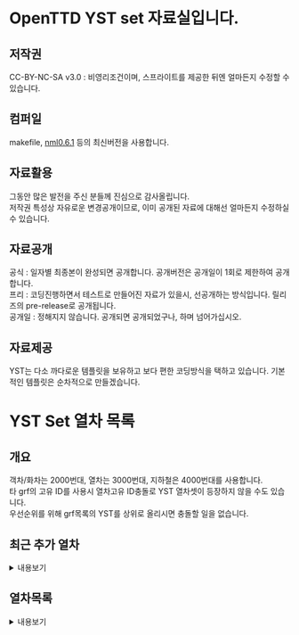 # OpenTTD YST set 자료실입니다.
## 저작권
 CC-BY-NC-SA v3.0 : 비영리조건이며, 스프라이트를 제공한 뒤엔 얼마든지 수정할 수 있습니다.<br>

## 컴퍼일
makefile, [nml0.6.1](https://github.com/OpenTTD/nml) 등의 최신버전을 사용합니다.<br>

## 자료활용
그동안 많은 발전을 주신 분들께 진심으로 감사올립니다.<br>
저작권 특성상 자유로운 변경공개이므로, 이미 공개된 자료에 대해선 얼마든지 수정하실 수 있습니다.<br>

## 자료공개
공식 : 일자별 최종본이 완성되면 공개합니다. 공개버전은 공개일이 1회로 제한하여 공개합니다.<br>
프리 : 코딩진행하면서 테스트로 만들어진 자료가 있을시, 선공개하는 방식입니다. 릴리즈의 pre-release로 공개됩니다.<br>
공개일 : 정해지지 않습니다. 공개되면 공개되었구나, 하며 넘어가십시오.<br>

## 자료제공
YST는 다소 까다로운 템플릿을 보유하고 보다 편한 코딩방식을 택하고 있습니다. 기본적인 템플릿은 순차적으로 만들겠습니다.<br>

# YST Set 열차 목록
## 개요
객차/화차는 2000번대, 열차는 3000번대, 지하철은 4000번대를 사용합니다. <br>
타 grf의 고유 ID를 사용시 열차고유 ID충돌로 YST 열차셋이 등장하지 않을 수도 있습니다.<br>
우선순위를 위해 grf목록의 YST를 상위로 올리시면 충돌할 일을 없습니다.<br>

## 최근 추가 열차
<details markdown="1">
<summary>내용보기</summary>
<table>
	<thead>
		<tr>
			<th>구분</th><th>ID</th><th>열차이름</th><th>도입년도</th><th>열차속도</th><th>수송량</th>
		</tr>
	</thead>
	<tbody>
        	<tr>
			<td rowspan="4">일반열차</td>
		</tr>
		<tr>
			<td rowspan="3">3052</td>
		</tr>
		<tr>
			<td colspan="4"><img src="docs/img/YST/ITX_SM2_Red.png" alt="ITX-SM2 Red"></td>
		</tr>
		<tr>
			<td>ITX-SM2 빨강도색</td><td>2020년</td><td>181km/h</td><td>운전차량 160, 객차차량 200</td>
		</tr>
		<!-- // ITX-SM2 빨강-->
		<tr>
			<td rowspan="4">일반열차</td>
		</tr>
		<tr>
			<td rowspan="3">3052</td>
		</tr>
		<tr>
			<td colspan="4"><img src="docs/img/YST/ITX_SM2_Green.png" alt="ITX-SM2 Green"></td>
		</tr>
		<tr>
			<td>ITX-SM2 녹색도색</td><td>2020년</td><td>181km/h</td><td>운전차량 160, 객차차량 200</td>
		</tr>
		<!-- // ITX-SM2 녹색-->
		<tr>
			<td rowspan="4">일반열차</td>
		</tr>
		<tr>
			<td rowspan="3">3052</td>
		</tr>
		<tr>
			<td colspan="4"><img src="docs/img/YST/ITX_SM2_White.png" alt="ITX-SM2 White"></td>
		</tr>
		<tr>
			<td>ITX-SM2 흰색도색</td><td>2020년</td><td>181km/h</td><td>운전차량 160, 객차차량 200</td>
		</tr>
		<!-- // ITX-SM2 흰색-->
		<tr>
			<td rowspan="4">고속열차</td>
		</tr>
		<tr>
			<td rowspan="3">3053</td>
		</tr>
		<tr>
			<td colspan="4"><img src="docs/img/YST/KTX_SC2_Blue.png" alt="KTX SC2 Blue"></td>
		</tr>
		<tr>
			<td>KTX-SC2 파랑도색</td><td>2020년</td><td>362km/h</td><td>객차차량 116</td>
		</tr>
		<!-- // KTX-SC2 파랑-->
		<tr>
			<td rowspan="4">고속열차</td>
		</tr>
		<tr>
			<td rowspan="3">3053</td>
		</tr>
		<tr>
			<td colspan="4"><img src="docs/img/YST/KTX_SC2_Green.png" alt="KTX SC2 Green"></td>
		</tr>
		<tr>
			<td>KTX-SC2 녹색도색</td><td>2020년</td><td>362km/h</td><td>객차차량 116</td>
		</tr>
		<!-- // KTX-SC2 녹색-->
		<tr>
			<td rowspan="4">고속열차</td>
		</tr>
		<tr>
			<td rowspan="3">3053</td>
		</tr>
		<tr>
			<td colspan="4"><img src="docs/img/YST/KTX_SC2_White.png" alt="KTX SC2 White"></td>
		</tr>
		<tr>
			<td>KTX-SC2 흰색도색</td><td>2020년</td><td>362km/h</td><td>객차차량 116</td>
		</tr>
		<!-- // KTX-SC2 흰색-->
        <tr>
			<td rowspan="4">일반열차</td>
		</tr>
		<tr>
			<td rowspan="3">3054</td>
		</tr>
		<tr>
			<td colspan="4"><img src="docs/img/YST/NRT2_Blue.png" alt="NRT2 Blue"></td>
		</tr>
		<tr>
			<td>NRT2 파랑도색</td><td>2020년</td><td>181km/h</td><td>운전차량 160, 객차차량 116</td>
		</tr>
		<!-- // NRT2 파랑-->
        <tr>
			<td rowspan="4">일반열차</td>
		</tr>
		<tr>
			<td rowspan="3">3054</td>
		</tr>
		<tr>
			<td colspan="4"><img src="docs/img/YST/NRT2_Green.png" alt="NRT2 Green"></td>
		</tr>
		<tr>
			<td>NRT2 녹색도색</td><td>2020년</td><td>181km/h</td><td>운전차량 160, 객차차량 116</td>
		</tr>
		<!-- // NRT2 녹색-->
        <tr>
			<td rowspan="4">일반열차</td>
		</tr>
		<tr>
			<td rowspan="3">3054</td>
		</tr>
		<tr>
			<td colspan="4"><img src="docs/img/YST/NRT2_White.png" alt="NRT2 White"></td>
		</tr>
		<tr>
			<td>NRT2 흰색도색</td><td>2020년</td><td>181km/h</td><td>운전차량 160, 객차차량 116</td>
		</tr>
		<!-- // NRT2 흰색-->
</table>
</details>

## 열차목록
<details markdown="2">
<summary>내용보기</summary>
<table>
    <thead>
        <tr>
            <th>열차<th>도입</th><th>열차속도</th>
        </tr>
    </thead>
	<tbody>
		<tr>
			<td colspan="3">2001 : 1층 공통객차</td>
		</tr>
		<tr>
			<td><img src="docs/img/YST/2001.png" alt="2001"></td><td>1978</td><td></td>
		</tr>
		<!-- // 2001-->
		<tr>
			<td colspan="3">2002 : 2층 공통객차</td>
		</tr>
		<tr>
			<td><img src="docs/img/YST/2002.png" alt="2002"></td><td>2020</td><td></td>
		</tr>
		<!-- // 2002-->
		<tr>
			<td colspan="3">2003 : TGV Poste 화차</td>
		</tr>
		<tr>
			<td><img src="docs/img/YST/2003.png" alt="2003"></td><td>1978</td><td></td>
		</tr>
		<!-- // 2003-->
		<tr>
			<td colspan="3">2004 : YFX용 화차</td>
		</tr>
		<tr>
			<td><img src="docs/img/YST/2004.png" alt="2004"></td><td>2020</td><td></td>
		</tr>
		<!-- // 2004-->
		<tr>
			<td colspan="3">2005 : 평판화차</td>
		</tr>
		<tr>
			<td><img src="docs/img/YST/2005.png" alt="2005"></td><td>1967</td><td></td>
		</tr>
		<!-- // 2005-->
		<tr>
			<td colspan="3">2006 : 평판화차 - 미국형</td>
		</tr>
		<tr>
			<td><img src="docs/img/YST/2006.png" alt="2006"></td><td>1967</td><td></td>
		</tr>
		<!-- // 2006-->
		<tr>
			<td colspan="3">2007 : 평판유조 화차</td>
		</tr>
		<tr>
			<td>추가예정</td><td>1967</td><td></td>
		</tr>
		<!-- // 2007-->
		<tr>
			<td colspan="3">2008 : 유조차</td>
		</tr>
		<tr>
			<td></td><td>1967</td><td></td>
		</tr>
		<!-- // 2008-->
		<tr>
			<td colspan="3">2009 : YPW 1층 객차</td>
		</tr>
		<tr>
			<td>추가예정</td><td>1967</td><td></td>
		</tr>
		<!-- // 2009-->
		<tr>
			<td colspan="3">2010 : YPW 2층 객차</td>
		</tr>
		<tr>
			<td></td><td>2020</td><td></td>
		</tr>
		<!-- // 2010-->
		<tr>
			<td colspan="3">2011 : YPW 침대차</td>
		</tr>
		<tr>
			<td>추가예정</td><td>1967</td><td></td>
		</tr>
		<!-- // 2011-->
		<tr>
			<td colspan="3">2012 : YPW 발전차</td>
		</tr>
		<tr>
			<td></td><td>1967</td><td></td>
		</tr>
		<!-- // 2012-->
		<tr>
			<td colspan="3">2013 : YPW 수화물차</td>
		</tr>
		<tr>
			<td>추가예정</td><td>1967</td><td></td>
		</tr>
		<!-- // 2013-->
		<tr>
			<td colspan="3">2014 : (예정) 무궁화 2층객차</td>
		</tr>
		<tr>
			<td></td><td>2020</td><td></td>
		</tr>
		<!-- // 2014-->
		<tr>
			<td colspan="3">3001 : AGV</td>
		</tr>
		<tr>
			<td>추가예정</td><td>2012</td>362km/h<td></td>
		</tr>
		<!-- // 3001-->
		<tr>
			<td colspan="3">3002 : AGV Cool</td>
		</tr>
		<tr>
			<td></td><td>2020</td><td>430km/h<td></td>
		</tr>
		<!-- // 3002-->
		<tr>
			<td colspan="3">3003 : AVE</td>
		</tr>
		<tr>
			<td></td><td>2012</td><td>362km/h<td></td>
		</tr>
		<!-- // 3003-->
		<tr>
			<td colspan="3">3004 : AVE Velaro</td>
		</tr>
		<tr>
			<td></td><td>2006</td><td>362km/h<td></td>
		</tr>
		<!-- // 3004-->
		<tr>
			<td colspan="3">3005 : BB15048</td>
		</tr>
		<tr>
			<td></td><td>1971</td><td>181km/h<td></td>
		</tr>
		<!-- // 3005-->
		<tr>
			<td colspan="3">3006 : CRH1</td>
		</tr>
		<tr>
			<td></td><td>2007</td><td>260km/h<td></td>
		</tr>
		<!-- // 3006-->
		<tr>
			<td colspan="3">3007 : CRH3</td>
		</tr>
		<tr>
			<td></td><td>2017</td><td>362km/h<td></td>
		</tr>
		<!-- // 3007-->
		<tr>
			<td colspan="3">3008 : CRH362A</td>
		</tr>
		<tr>
			<td></td><td>2017</td><td>362km/h<td></td>
		</tr>
		<!-- // 3008-->
		<tr>
			<td colspan="3">3009 : CRH430A</td>
		</tr>
		<tr>
			<td></td><td>2017</td><td>430km/h<td></td>
		</tr>
		<!-- // 3009-->
		<tr>
			<td colspan="3">3010 : CRH600A-Test</td>
		</tr>
		<tr>
			<td></td><td>2017</td><td>600km/h<td></td>
		</tr>
		<!-- // 3010-->
		<tr>
			<td colspan="3">3011 : CRV600</td>
		</tr>
		<tr>
			<td></td><td>2012</td><td>600km/h<td></td>
		</tr>
		<!-- // 3011-->
		<tr>
			<td colspan="3">3012 : Dr. Yellow</td>
		</tr>
		<tr>
			<td></td><td>2007</td><td>600km/h<td></td>
		</tr>
		<!-- // 3012-->
		<tr>
			<td colspan="3">3013 : E300</td>
		</tr>
		<tr>
			<td></td><td>1992</td><td>362km/h<td></td>
		</tr>
		<!-- // 3013-->
		<tr>
			<td colspan="3">3014 : E320</td>
		</tr>
		<tr>
			<td></td><td>2014</td><td>362km/h<td></td>
		</tr>
		<!-- // 3014-->
		<tr>
			<td colspan="3">3015 : EMU260</td>
		</tr>
		<tr>
			<td></td><td>2020</td><td>260km/h<td></td>
		</tr>
		<!-- // 3015-->
		<tr>
			<td colspan="3">3016 : Glory 600</td>
		</tr>
		<tr>
			<td></td><td>2020</td><td>600km/h<td></td>
		</tr>
		<!-- // 3016-->
		<tr>
			<td colspan="3">3017 : GT26CW</td>
		</tr>
		<tr>
			<td></td><td>1967</td><td>181km/h<td></td>
		</tr>
		<!-- // 3017-->
		<tr>
			<td colspan="3">3018 : HEMU-430</td>
		</tr>
		<tr>
			<td></td><td>2007</td><td>430km/h<td></td>
		</tr>
		<!-- // 3018-->
		<tr>
			<td colspan="3">3019 : HMX</td>
		</tr>
		<tr>
			<td></td><td>2020</td><td>260km/h<td></td>
		</tr>
		<!-- // 3019-->
		<tr>
			<td colspan="3">3020 : ICE-SP</td>
		</tr>
		<tr>
			<td></td><td>2020</td><td>362km/h<td></td>
		</tr>
		<!-- // 3020-->
		<tr>
			<td colspan="3">3021 : ICE3</td>
		</tr>
		<tr>
			<td></td><td>1997</td><td>362km/h<td></td>
		</tr>
		<!-- // 3021-->
		<tr>
			<td colspan="3">3022 : KTX-N</td>
		</tr>
		<tr>
			<td></td><td>2020</td><td>362km/h<td></td>
		</tr>
		<!-- // 3022-->
		<tr>
			<td colspan="3">3023 : NJ2</td>
		</tr>
		<tr>
			<td></td><td>2006</td><td>181km/h<td></td>
		</tr>
		<!-- // 3023-->
		<tr>
			<td colspan="3">3024 : NKX</td>
		</tr>
		<tr>
			<td></td><td>2020</td><td>181km/h<td></td>
		</tr>
		<!-- // 3024-->
		<tr>
			<td colspan="3">3025 : 신칸센 500계</td>
		</tr>
		<tr>
			<td></td><td>1996</td><td>362km/h<td></td>
		</tr>
		<!-- // 3025-->
		<tr>
			<td colspan="3">3026 : 신칸센 500계 Cool</td>
		</tr>
		<tr>
			<td></td><td>2020</td><td>430km/h<td></td>
		</tr>
		<!-- // 3026-->
		<tr>
			<td colspan="3">3027 : 신칸센 500계 SP</td>
		</tr>
		<tr>
			<td></td><td>2020</td><td>430km/h<td></td>
		</tr>
		<!-- // 3027-->
		<tr>
			<td colspan="3">3028 : 신칸센 800계</td>
		</tr>
		<tr>
			<td></td><td>1996</td><td>260km/h<td></td>
		</tr>
		<!-- // 3028-->
		<tr>
			<td colspan="3">3029 : 신칸센 E5</td>
		</tr>
		<tr>
			<td></td><td>2011</td><td>362km/h<td></td>
		</tr>
		<!-- // 3029-->
		<tr>
			<td colspan="3">3030 : 신칸센 E6</td>
		</tr>
		<tr>
			<td></td><td>2011</td><td>362km/h<td></td>
		</tr>
		<!-- // 3030-->
		<tr>
			<td colspan="3">3031 : 신칸센 E7</td>
		</tr>
		<tr>
			<td></td><td>2014</td><td>362km/h<td></td>
		</tr>
		<!-- // 3031-->
		<tr>
			<td colspan="3">3032 : 신칸센 N700</td>
		</tr>
		<tr>
			<td></td><td>2007</td><td>362km/h<td></td>
		</tr>
		<!-- // 3032-->
		<tr>
			<td colspan="3">3033 : TAE</td>
		</tr>
		<tr>
			<td></td><td>2020</td><td>181km/h<td></td>
		</tr>
		<!-- // 3033-->
		<tr>
			<td colspan="3">3033 : TAE</td>
		</tr>
		<tr>
			<td></td><td>2020</td><td>260km/h<td></td>
		</tr>
		<!-- // 3033-->
		<tr>
			<td colspan="3">3034 : Talgo250</td>
		</tr>
		<tr>
			<td></td><td>2012</td><td>260km/h<td></td>
		</tr>
		<!-- // 3034-->
		<tr>
			<td colspan="3">3035 : TGV Duplex</td>
		</tr>
		<tr>
			<td></td><td>1994</td><td>362km/h<td></td>
		</tr>
		<!-- // 3035-->
		<tr>
			<td colspan="3">3036 : TGV Old</td>
		</tr>
		<tr>
			<td></td><td>1978</td><td>362km/h<td></td>
		</tr>
		<!-- // 3036-->
		<tr>
			<td colspan="3">3037 : TGV Old Duplex</td>
		</tr>
		<tr>
			<td></td><td>1994</td><td>362km/h<td></td>
		</tr>
		<!-- // 3037-->
		<tr>
			<td colspan="3">3038 : TGV Old Pos</td>
		</tr>
		<tr>
			<td></td><td>1978</td><td>362km/h<td></td>
		</tr>
		<!-- // 3038-->
		<tr>
			<td colspan="3">3039 : TGV Old Poste</td>
		</tr>
		<tr>
			<td></td><td>1978</td><td>362km/h<td></td>
		</tr>
		<!-- // 3039-->
		<tr>
			<td colspan="3">3040 : TGV Ouigo</td>
		</tr>
		<tr>
			<td></td><td>2013</td><td>362km/h<td></td>
		</tr>
		<!-- // 3040-->
		<tr>
			<td colspan="3">3041 : TGV Pos</td>
		</tr>
		<tr>
			<td></td><td>2006</td><td>362km/h<td></td>
		</tr>
		<!-- // 3041-->
		<tr>
			<td colspan="3">3042 : TGV Pos Poste</td>
		</tr>
		<tr>
			<td></td><td>2006</td><td>362km/h<td></td>
		</tr>
		<!-- // 3042-->
		<tr>
			<td colspan="3">3043 : THRS</td>
		</tr>
		<tr>
			<td></td><td>2007</td><td>362km/h<td></td>
		</tr>
		<!-- // 3043-->
		<tr>
			<td colspan="3">3044 : VTX</td>
		</tr>
		<tr>
			<td></td><td>2020</td><td>600km/h<td></td>
		</tr>
		<!-- // 3044-->
		<tr>
			<td colspan="3">3045 : YFX</td>
		</tr>
		<tr>
			<td></td><td>2020</td><td>600km/h<td></td>
		</tr>
		<!-- // 3045-->
		<tr>
			<td colspan="3">3046 : YTX</td>
		</tr>
		<tr>
			<td></td><td>2020</td><td>362km/h<td></td>
		</tr>
		<!-- // 3046-->
		<tr>
			<td colspan="3">3047 : ZEFIRO380</td>
		</tr>
		<tr>
			<td></td><td>2014</td><td>380km/h<td></td>
		</tr>
		<!-- // 3047-->
		<tr>
			<td colspan="3">3048 : ZEFIRO380 Black</td>
		</tr>
		<tr>
			<td></td><td>2020</td><td>600km/h<td></td>
		</tr>
		<!-- // 3048-->
		<tr>
			<td colspan="3">3049 : ZEFIRO380 Cool</td>
		</tr>
		<tr>
			<td></td><td>2020</td><td>430km/h<td></td>
		</tr>
		<!-- // 3049-->
		<tr>
			<td colspan="3">3050 : EMU362</td>
		</tr>
		<tr>
			<td></td><td>2020</td><td>362km/h<td></td>
		</tr>
		<!-- // 3050-->
		<tr>
			<td colspan="3">3051 : EMU180</td>
		</tr>
		<tr>
			<td></td><td>2023</td><td>181km/h<td></td>
		</tr>
		<!-- // 3051-->
		<tr>
			<td colspan="3">3052 : ITX-SM2</td>
		</tr>
		<tr>
			<td></td><td>2020</td><td>181km/h<td></td>
		</tr>
		<!-- // 3052-->
		<tr>
			<td colspan="3">3053 : KTX-SC2</td>
		</tr>
		<tr>
			<td></td><td>2020</td><td>362km/h<td></td>
		</tr>
		<!-- // 3053-->
		<tr>
			<td colspan="3">3054 : NRT2</td>
		</tr>
		<tr>
			<td></td><td>2020</td><td>181km/h<td></td>
		</tr>
		<!-- // 3054-->
		<tr>
			<td colspan="3">4001 : MTR AD Tranz CAF A형</td>
		</tr>
		<tr>
			<td><img src="docs/img/YST/4001.png" alt="4001"></td><td>1979</td><td>120km/h</td>
		</tr>
		<!-- // 4001-->
		<tr>
			<td colspan="3">4002 : MTR 메트로카멜 교류형 전동차</td>
		</tr>
		<tr>
			<td><img src="docs/img/YST/4002.png" alt="4002"></td><td>1979</td><td>120km/h</td>
		</tr>
		<!-- // 4002-->
		<tr>
			<td colspan="3">4003 : MTR 메트로카멜 직류형 전동차</td>
		</tr>
		<tr>
			<td><img src="docs/img/YST/4003.png" alt="4003"></td><td>1979</td><td>120km/h</td>
		</tr>
		<!-- // 4003-->
		<tr>
			<td colspan="3">4004 : MTR CNR 창춘 전동차</td>
		</tr>
		<tr>
			<td><img src="docs/img/YST/4004.png" alt="4004"></td><td>1979</td><td>120km/h</td>
		</tr>
		<!-- // 4004-->
		<tr>
			<td colspan="3">4005 : MTR CRRC 전동차</td>
		</tr>
		<tr>
			<td><img src="docs/img/YST/4005.png" alt="4005"></td><td>1979</td><td>120km/h</td>
		</tr>
		<!-- // 4005-->
		<tr>
			<td colspan="3">4006 : MTR 현대로템 미쓰비시 전동차</td>
		</tr>
		<tr>
			<td><img src="docs/img/YST/4006.png" alt="4006"></td><td>1979</td><td>120km/h</td>
		</tr>
		<!-- // 4006-->
		<tr>
			<td colspan="3">4007 : MTR 현대로템 R형 전동차</td>
		</tr>
		<tr>
			<td><img src="docs/img/YST/4007.png" alt="4007"></td><td>1979</td><td>120km/h</td>
		</tr>
		<!-- // 4007-->
		<tr>
			<td colspan="3">4008 : MTR IKK SP 1900</td>
		</tr>
		<tr>
			<td><img src="docs/img/YST/4008.png" alt="4008"></td><td>1979</td><td>120km/h</td>
		</tr>
		<!-- // 4008-->
		<tr>
			<td colspan="3">4009 : YMT 100</td>
		</tr>
		<tr>
			<td><img src="docs/img/YST/4009.png" alt="4009"></td><td>2020</td><td>120km/h</td>
		</tr>
		<!-- // 4009-->
		<tr>
			<td colspan="3">4010 : YMT 200</td>
		</tr>
		<tr>
			<td><img src="docs/img/YST/4010.png" alt="4010"></td><td>2020</td><td>120km/h</td>
		</tr>
		<!-- // 4010-->
	</tbody>
</table>
</details>